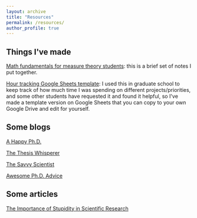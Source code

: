 ```yaml
---
layout: archive
title: "Resources"
permalink: /resources/
author_profile: true
---
```


## Things I've made

[Math fundamentals for measure theory students](https://github.com/jpierkunke/measure_theory_notes/tree/main): this is a brief set of notes I put together.

[Hour tracking Google Sheets template](https://docs.google.com/spreadsheets/d/1olA00I37ls_eq4pDLYbfgsuS4Tw7m72hci8yNNqaf4A/edit?usp=sharing): I used this in graduate school to keep track of how much time I was spending on different projects/priorities, and some other students have requested it and found it helpful, so I've made a template version on Google Sheets that you can copy to your own Google Drive and edit for yourself.

## Some blogs

[A Happy Ph.D.](https://ahappyphd.org/)

[The Thesis Whisperer](https://thesiswhisperer.com/)

[The Savvy Scientist](https://www.thesavvyscientist.com/tips-for-new-phd-students/)

[Awesome Ph.D. Advice](https://github.com/pliang279/awesome-phd-advice)


## Some articles

[The Importance of Stupidity in Scientific Research](https://journals.biologists.com/jcs/article/121/11/1771/30038/The-importance-of-stupidity-in-scientific-research)

